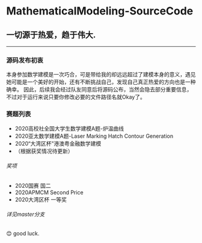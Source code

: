 # MathematicalModeling-SourceCode


## 一切源于热爱，趋于伟大.

***
### 源码发布初衷
  本身参加数学建模是一次巧合，可是带给我的却远远超过了建模本身的意义，遇见她可能是一个美好的开始，还有不断挑战自己，发现自己真正热爱的方向也是一种确幸。
  因此，后续我会经过队友同意后将源码公布，当然会隐去部分重要信息，不过对于运行来说只要你修改必要的文件路径名就Okay了。
  
  
### 赛题列表
* 2020高校社全国大学生数学建模A题-炉温曲线 
* 2020亚太数学建模A题-Laser Marking Hatch Contour Generation
* 2020“大湾区杯”港澳粤金融数学建模
* （根据获奖情况待更新）


###### 奖项
* 2020国赛 国二
* 2020APMCM Second Price
* 2020大湾区杯 一等奖


###### 详见master分支
  😊 good luck.
